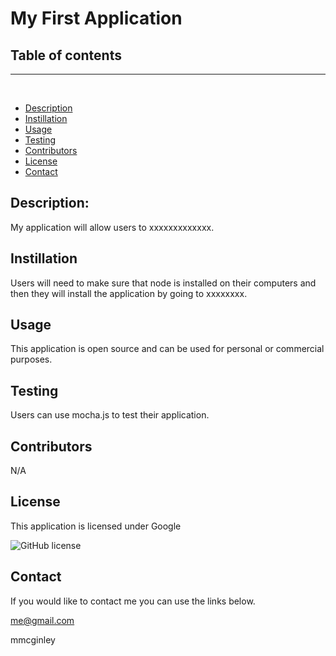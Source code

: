 
  # My First Application

## Table of contents
___
​
- [Description](#Description)
- [Instillation](#Instillation)
- [Usage](#Usage)
- [Testing](#Testing)
- [Contributors](#Contributors)
- [License](#License)
- [Contact](#Contact)

## Description: 
  My application will allow users to xxxxxxxxxxxxx.

## Instillation

  Users will need to make sure that node is installed on their computers and then they will install the application by going to xxxxxxxx.

## Usage

  This application is open source and can be used for personal or commercial purposes.

## Testing

  Users can use mocha.js to test their application.

## Contributors

  N/A

## License

This application is licensed under Google

![GitHub license](https://img.shields.io/badge/license-Google-blue.svg)
  

## Contact

  If you would like to contact me you can use the links below.
  
  me@gmail.com

  mmcginley
  